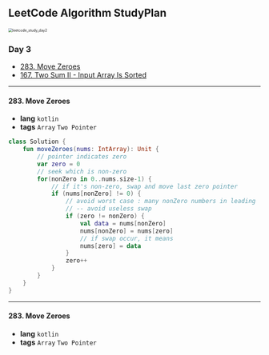 ## LeetCode Algorithm StudyPlan

<img src="/Users/alenheo/Desktop/repo/algo/assets/leetcode_study_day3.png" alt="leetcode_study_day2" style="zoom:50%;" />

### Day 3

- [283. Move Zeroes](https://leetcode.com/problems/move-zeroes/?envType=study-plan&id=algorithm-i)
- [167. Two Sum II - Input Array Is Sorted](https://leetcode.com/problems/two-sum-ii-input-array-is-sorted/?envType=study-plan&id=algorithm-i)

---

#### 283. Move Zeroes

- **lang**  `kotlin` 
- **tags**  `Array`  `Two Pointer`

```kotlin
class Solution {
    fun moveZeroes(nums: IntArray): Unit {
        // pointer indicates zero
        var zero = 0
        // seek which is non-zero
        for(nonZero in 0..nums.size-1) {
            // if it's non-zero, swap and move last zero pointer
            if (nums[nonZero] != 0) {
                // avoid worst case : many nonZero numbers in leading
                // -- avoid useless swap
                if (zero != nonZero) {
                    val data = nums[nonZero]
                    nums[nonZero] = nums[zero]
                    // if swap occur, it means
                    nums[zero] = data
                }
                zero++
            }
        }
    }
}
```

---

#### 283. Move Zeroes

- **lang**  `kotlin` 
- **tags**  `Array`  `Two Pointer`